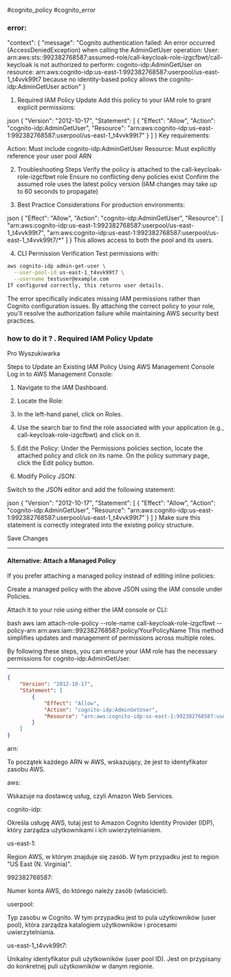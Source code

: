 





#cognito_policy #cognito_error

### error:
"context": { "message": "Cognito authentication failed: An error occurred (AccessDeniedException) when calling the AdminGetUser operation: User: arn:aws:sts::992382768587:assumed-role/call-keycloak-role-izgcfbwt/call-keycloak is not authorized to perform: cognito-idp:AdminGetUser on resource: arn:aws:cognito-idp:us-east-1:992382768587:userpool/us-east-1_t4vvk99t7 because no identity-based policy allows the cognito-idp:AdminGetUser action" }


1. Required IAM Policy Update
Add this policy to your IAM role to grant explicit permissions:

json
{
    "Version": "2012-10-17",
    "Statement": [
        {
            "Effect": "Allow",
            "Action": "cognito-idp:AdminGetUser",
            "Resource": "arn:aws:cognito-idp:us-east-1:992382768587:userpool/us-east-1_t4vvk99t7"
        }
    ]
}
Key requirements:

Action: Must include cognito-idp:AdminGetUser
Resource: Must explicitly reference your user pool ARN

2. Troubleshooting Steps
Verify the policy is attached to the call-keycloak-role-izgcfbwt role
Ensure no conflicting deny policies exist
Confirm the assumed role uses the latest policy version (IAM changes may take up to 60 seconds to propagate)

3. Best Practice Considerations
For production environments:

json
{
    "Effect": "Allow",
    "Action": "cognito-idp:AdminGetUser",
    "Resource": [
        "arn:aws:cognito-idp:us-east-1:992382768587:userpool/us-east-1_t4vvk99t7",
        "arn:aws:cognito-idp:us-east-1:992382768587:userpool/us-east-1_t4vvk99t7/*"
    ]
}
This allows access to both the pool and its users.

4. CLI Permission Verification
Test permissions with:

```bash
aws cognito-idp admin-get-user \
  --user-pool-id us-east-1_t4vvk99t7 \
  --username testuser@example.com
If configured correctly, this returns user details.
```

The error specifically indicates missing IAM permissions rather than Cognito configuration issues. By attaching the correct policy to your role, you'll resolve the authorization failure while maintaining AWS security best practices.

### how to do it ? . Required IAM Policy Update

Pro Wyszukiwarka

Steps to Update an Existing IAM Policy Using AWS Management Console
Log in to AWS Management Console:

1. Navigate to the IAM Dashboard.
2. Locate the Role:
3. In the left-hand panel, click on Roles.
4. Use the search bar to find the role associated with your application (e.g., call-keycloak-role-izgcfbwt) and click on it.
5. Edit the Policy:
    Under the Permissions policies section, locate the attached policy and click on its name.
    On the policy summary page, click the Edit policy button.

6. Modify Policy JSON:

Switch to the JSON editor and add the following statement:

json
{
    "Version": "2012-10-17",
    "Statement": [
        {
            "Effect": "Allow",
            "Action": "cognito-idp:AdminGetUser",
            "Resource": "arn:aws:cognito-idp:us-east-1:992382768587:userpool/us-east-1_t4vvk99t7"
        }
    ]
}
Make sure this statement is correctly integrated into the existing policy structure.

Save Changes
***

#### Alternative: Attach a Managed Policy
If you prefer attaching a managed policy instead of editing inline policies:

Create a managed policy with the above JSON using the IAM console under Policies.

Attach it to your role using either the IAM console or CLI:

bash
aws iam attach-role-policy --role-name call-keycloak-role-izgcfbwt --policy-arn arn:aws:iam::992382768587:policy/YourPolicyName
This method simplifies updates and management of permissions across multiple roles.

By following these steps, you can ensure your IAM role has the necessary permissions for cognito-idp:AdminGetUser.

***

```json
{
    "Version": "2012-10-17",
    "Statement": [
        {
            "Effect": "Allow",
            "Action": "cognito-idp:AdminGetUser",
            "Resource": "arn:aws:cognito-idp:us-east-1:992382768587:userpool/us-east-1_t4vvk99t7"
        }
    ]
}
```

arn:

To początek każdego ARN w AWS, wskazujący, że jest to identyfikator zasobu AWS.

aws:

Wskazuje na dostawcę usług, czyli Amazon Web Services.

cognito-idp:

Określa usługę AWS, tutaj jest to Amazon Cognito Identity Provider (IDP), który zarządza użytkownikami i ich uwierzytelnianiem.

us-east-1:

Region AWS, w którym znajduje się zasób. W tym przypadku jest to region "US East (N. Virginia)".

992382768587:

Numer konta AWS, do którego należy zasób (właściciel).

userpool:

Typ zasobu w Cognito. W tym przypadku jest to pula użytkowników (user pool), która zarządza katalogiem użytkowników i procesami uwierzytelniania.

us-east-1_t4vvk99t7:

Unikalny identyfikator puli użytkowników (user pool ID). Jest on przypisany do konkretnej puli użytkowników w danym regionie.